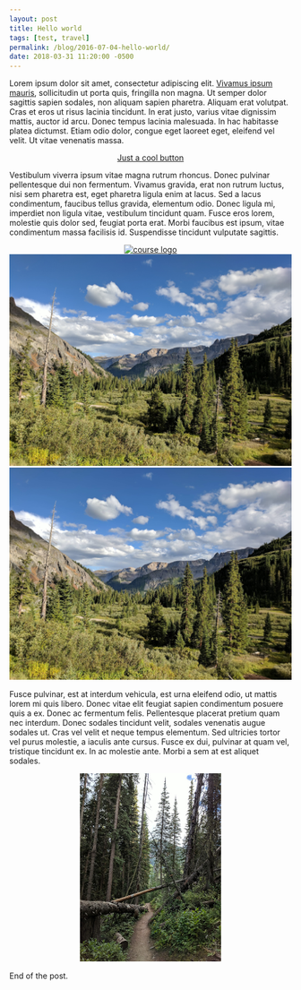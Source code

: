 ```yaml
---
layout: post
title: Hello world
tags: [test, travel]
permalink: /blog/2016-07-04-hello-world/
date: 2018-03-31 11:20:00 -0500
---
```


Lorem ipsum dolor sit amet, consectetur adipiscing elit. [Vivamus ipsum mauris](http://afranques.com), sollicitudin ut porta quis, fringilla non magna. Ut semper dolor sagittis sapien sodales, non aliquam sapien pharetra. Aliquam erat volutpat. Cras et eros ut risus lacinia tincidunt. In erat justo, varius vitae dignissim mattis, auctor id arcu. Donec tempus lacinia malesuada. In hac habitasse platea dictumst. Etiam odio dolor, congue eget laoreet eget, eleifend vel velit. Ut vitae venenatis massa.

<div style="text-align:center;">
  <a class="btn btn-lg btn-success" href="http://afranques.com">Just a cool button</a>
</div>

Vestibulum viverra ipsum vitae magna rutrum rhoncus. Donec pulvinar pellentesque dui non fermentum. Vivamus gravida, erat non rutrum luctus, nisi sem pharetra est, eget pharetra ligula enim at lacus. Sed a lacus condimentum, faucibus tellus gravida, elementum odio. Donec ligula mi, imperdiet non ligula vitae, vestibulum tincidunt quam. Fusce eros lorem, molestie quis dolor sed, feugiat porta erat. Morbi faucibus est ipsum, vitae condimentum massa facilisis id. Suspendisse tincidunt vulputate sagittis.

<div style="text-align:center;">
  <a href="https://github.com/afranques/afranques.github.io/raw/master/img/IMG_20170825_173726(big).jpg">
    <img src="https://github.com/afranques/afranques.github.io/raw/master/img/IMG_20170825_173726(big).jpg" alt="course logo" style="">
  </a>
</div>

<div style="text-align:center;">
  <a href="https://github.com/afranques/afranques.github.io/raw/master/img/IMG_20170825_173726(3mb).jpg">
    <img src="https://github.com/afranques/afranques.github.io/raw/master/img/IMG_20170825_173726(3mb).jpg" alt="course logo" style="">
  </a>
</div>

<div style="text-align:center;">
  <a href="https://github.com/afranques/afranques.github.io/raw/master/img/IMG_20170825_173726(1mb).jpg">
    <img src="https://github.com/afranques/afranques.github.io/raw/master/img/IMG_20170825_173726(1mb).jpg" alt="course logo" style="">
  </a>
</div>

Fusce pulvinar, est at interdum vehicula, est urna eleifend odio, ut mattis lorem mi quis libero. Donec vitae elit feugiat sapien condimentum posuere quis a ex. Donec ac fermentum felis. Pellentesque placerat pretium quam nec interdum. Donec sodales tincidunt velit, sodales venenatis augue sodales ut. Cras vel velit et neque tempus elementum. Sed ultricies tortor vel purus molestie, a iaculis ante cursus. Fusce ex dui, pulvinar at quam vel, tristique tincidunt ex. In ac molestie ante. Morbi a sem at est aliquet sodales.

<div style="text-align:center;">
  <a href="https://github.com/afranques/afranques.github.io/raw/master/img/IMG_20170826_174842.jpg">
    <img src="https://github.com/afranques/afranques.github.io/raw/master/img/IMG_20170826_174842.jpg" alt="course logo" style="width: 50%">
  </a>
</div>

End of the post.

